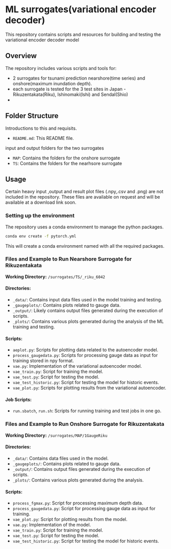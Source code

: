 # ML surrogates(variational encoder decoder) 
This repository contains scripts and resources for building and testing the variational encoder decoder model 

## Overview
The repository includes various scripts and tools for:
- 2 surrogates for tsunami prediction nearshore(time series) and onshore(maximum inundation depth).
- each surrogate is tested for the 3 test sites in Japan - Rikuzentakata(Riku), Ishinomaki(Ishi) and SendaI(Shio)
- 

## Folder Structure
Introductions to this and requisits.
- `README.md`: This README file.

input and output folders for the two surrogates
- `MAP`: Contains the folders for the onshore surrogate
- `TS`: Contains the folders for the nearhsore surrogate

## Usage
Certain heavy input ,output and result plot files (.npy,.csv and .png) are not included in the repository. These files are available on request and will be available at a download link soon.

### Setting up the environment
The repository uses a conda environment to manage the python packages.

```bash
conda env create -f pytorch.yml
```
This will create a conda environment named with all the required packages.

### Files and Example to Run Nearshore Surrogate for Rikuzentakata

**Working Directory:** `/surrogates/TS/_riku_6042`

#### Directories:
- `_data/`: Contains input data files used in the model training and testing.
- `_gaugeplots/`: Contains plots related to gauge data.
- `_output/`: Likely contains output files generated during the execution of scripts.
- `_plots/`: Contains various plots generated during the analysis of the ML training and testing.

#### Scripts:
- `aeplot.py`: Scripts for plotting data related to the autoencoder model.
- `process_gaugedata.py`: Scripts for processing gauge data as input for training stored in npy format.
- `vae.py`: Implementation of the variational autoencoder model.
- `vae_train.py`: Script for training the model.
- `vae_test.py`: Script for testing the model.
- `vae_test_historic.py`: Script for testing the model for historic events.
- `vae_plot.py`: Scripts for plotting results from the variational autoencoder.

#### Job Scripts:
- `run.sbatch`, `run.sh`: Scripts for running training and test jobs in one go.

### Files and Example to Run Onshore Surrogate for Rikuzentakata

**Working Directory:** `/surrogates/MAP/1GaugeRiku`

#### Directories:
- `_data/`: Contains data files used in the model.
- `_gaugeplots/`: Contains plots related to gauge data.
- `_output/`: Contains output files generated during the execution of scripts.
- `_plots/`: Contains various plots generated during the analysis.

#### Scripts:
- `process_fgmax.py`: Script for processing maximum depth data.
- `process_gaugedata.py`: Script for processing gauge data as input for training.
- `vae_plot.py`: Script for plotting results from the model.
- `vae.py`: Implementation of the model.
- `vae_train.py`: Script for training the model.
- `vae_test.py`: Script for testing the model.
- `vae_test_historic.py`: Script for testing the model for historic events.
